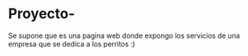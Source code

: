 # Proyecto-
Se supone que es una pagina web donde expongo los servicios de una empresa que se dedica a los perritos :)
